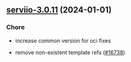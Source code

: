 

## [serviio-3.0.11](https://github.com/truecharts/charts/compare/serviio-3.0.10...serviio-3.0.11) (2024-01-01)

### Chore



- increase common version for oci fixes

- remove non-existent template refs ([#16738](https://github.com/truecharts/charts/issues/16738))